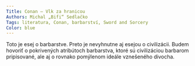 ```yaml
---
Title: Conan – Vlk za hranicou
Authors: Michal „Bifi“ Sedlačko
Tags: literatura, Conan, barbarství, Sword and Sorcery
Color: blue
---
```

Toto je esej o barbarstve. Preto je nevyhnutne
aj esejou o civilizácii. Budem hovoriť
o pokrivených atribútoch barbarstva,
ktoré sú civilizáciou barbarom pripisované,
ale aj o rovnako pomýlenom ideále
vznešeného divocha.
